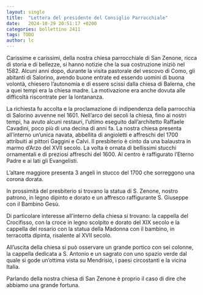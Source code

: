 ```yaml
---
layout: single
title:  "Lettera del presidente del Consiglio Parrocchiale"
date:   2024-10-29 20:51:17 +0200
categories: bollettino 2411
tags: TODO
author: lc
---
```


Carissime e carissimi,
della nostra chiesa parrocchiale di San Zenone, ricca di storia e di bellezze, si hanno notizie che la sua costruzione iniziò nel 1582. Alcuni anni dopo, durante la visita pastorale del vescovo di Como, gli abitanti di Salorino, avendo buone entrate ed essendo uomini di buona volontà, chiesero l’autonomia e di essere scissi dalla chiesa di Balerna, che a quei tempi era la chiesa madre. La motivazione era anche dovuta alle difficoltà riscontrate per la lontananza.

La richiesta fu accolta e la proclamazione di indipendenza della parrocchia di Salorino avvenne nel 1601. Nell’arco dei secoli la chiesa, fino ai nostri tempi, ha avuto alcuni restauri, l’ultimo eseguito dall’architetto Raffaele Cavadini, poco più di una decina di anni fa.  La nostra chiesa presenta all’interno un’unica navata, abbellita di angioletti e affreschi del 1700 attribuiti ai pittori Gaggini e Calvi. Il presbiterio è cinto da una balaustra in marmo d’Arzo del XVII secolo. La volta è ornata di bellissimi stucchi ornamentali e di preziosi affreschi del 1600. Al centro è raffigurato l’Eterno Padre e ai lati gli Evangelisti. 

L’altare maggiore presenta 3 angeli in stucco del 1700 che sorreggono una corona dorata.

In prossimità del presbiterio si trovano la statua di S. Zenone,
nostro patrono, in legno dipinto e dorato e un affresco raffigurante
S. Giuseppe con il Bambino Gesù.

Di particolare interesse all’interno della chiesa si trovano: la cappella del Crocifisso, con la croce in legno scolpito e dorato del XIX secolo e la cappella del rosario con la statua della Madonna con il bambino,
in terracotta dipinta, risalente al XVII secolo.

All’uscita della chiesa si può osservare un grande portico con sei colonne, la cappella dedicata a S. Antonio e un sagrato con uno spazio verde dal quale si gode un’ottima vista su Mendrisio,
i paesi circostanti e la vicina Italia.

Parlando della nostra chiesa di San Zenone è proprio il caso di dire che abbiamo una grande fortuna. 


